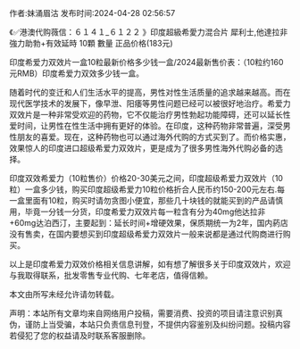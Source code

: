 <p>作者:妹涌眉沽 发布时间:2024-04-28 02:56:57</p>
<p>《✅港澳代购薇信：６１４１_６１２２ 》印度超級希愛力混合片 犀利士,他達拉非 強力助勃+有效延時 10顆 數量 正品价格(183元) </p>
									<p>印度希爱力双效片一盒10粒最新价格多少钱一盒/2024最新售价表：（10粒约160元RMB）印度希爱力双效多少钱一盒。</p><p>随着时代的变迁和人们生活水平的提高，男性对性生活质量的追求越来越高。而在现代医学技术的发展下，像早泄、阳痿等男性问题已经可以被很好地治疗。希爱力双效片是一种非常受欢迎的药物，它不仅能治疗男性勃起功能障碍，还可以延长性爱时间，让男性在性生活中拥有更好的体验。在印度，这种药物非常普遍，深受男性朋友的喜爱。现在，这种药物也可以通过海外代购的方式买到了。而价格实惠，效果惊人的印度进口超级希爱力双效片，更是成为了很多男性海外代购必备的选择。</p><p></p><p>印度双效希爱力（10粒售价）价格20-30美元之间，印度超级希爱力双效片（10粒）一盒多少钱，购买印度超级希爱力10粒价格折合人民币约150-200元左右.每一盒里面有10粒，购买时请勿贪图小便宜，那些几十块钱的就能买到的产品请慎用，毕竟一分钱一分货，印度希爱力双效片每一粒含有分为40mg他达拉非+60mg达泊西汀，主要起到：延长时间+增硬效果，保质期统一为2年，国内葯店没有售卖，在国内要想买到印度超级希爱力双效片一般来说都是通过代购商进行购买。</p><p>以上是印度希爱力双效价格相关信息讲解，如有想了解很多关于印度双效片，欢迎与我取得联系，批发零售专业代购、七年老店，值得信赖。</p><p>本文由所写未经允许请勿转载。</p>				声明：本站所有文章均来自网络用户投稿，需要消费、投资的项目请注意识别真伪，谨防上当受骗，本站只负责信息刊登，不提供内容鉴别及纠纷问题。投稿内容若侵犯了您的权益请及时联系客服删除。				
